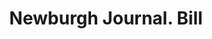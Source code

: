 ---
doi: 10.7916/D89K5PCS
date_other: '1890'
date_other_textual: 1890-1899
form: printed ephemera
genre:
- Invoices
name:
- Newburgh Journal
object_in_context_url: https://biggert.cul.columbia.edu/items/view/ave_biggert_01166
subject_hierarchical_geographic:
- Newburgh, New York, United States
subject_name:
- Newburgh Journal
title: Newburgh Journal. Bill
sort_title: Newburgh Journal. Bill
call_number: ave_biggert_01166
coordinates:
- 41.51972222222222,-74.0213888888889
pid: ave_biggert_01166
identifiers: ave_biggert_01166
thumbnail: https://derivativo-1.library.columbia.edu/iiif/2/ldpd:343437/full/!256,256/0/native.jpg
permalink: "/biggert/ave_biggert_01166/"
layout: iiif-image-page
---